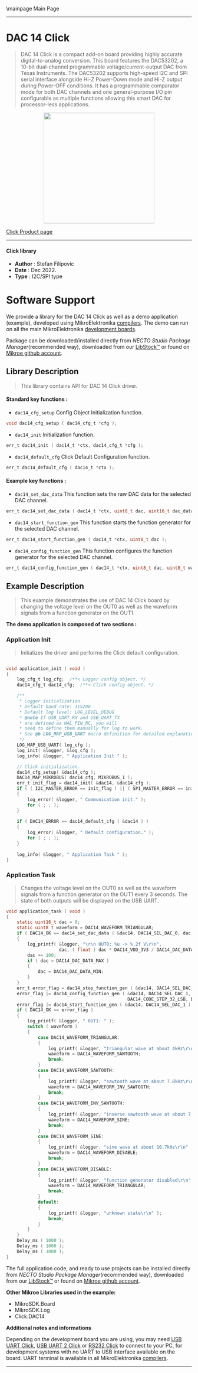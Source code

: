 \mainpage Main Page

---
# DAC 14 Click

> DAC 14 Click is a compact add-on board providing highly accurate digital-to-analog conversion. This board features the DAC53202, a 10-bit dual-channel programmable voltage/current-output DAC from Texas Instruments. The DAC53202 supports high-speed I2C and SPI serial interface alongside Hi-Z Power-Down mode and Hi-Z output during Power-OFF conditions. It has a programmable comparator mode for both DAC channels and one general-purpose I/O pin configurable as multiple functions allowing this smart DAC for processor-less applications.

<p align="center">
  <img src="https://download.mikroe.com/images/click_for_ide/dac14_click.png" height=300px>
</p>

[Click Product page](https://www.mikroe.com/dac-14-click)

---


#### Click library

- **Author**        : Stefan Filipovic
- **Date**          : Dec 2022.
- **Type**          : I2C/SPI type


# Software Support

We provide a library for the DAC 14 Click
as well as a demo application (example), developed using MikroElektronika
[compilers](https://www.mikroe.com/necto-studio).
The demo can run on all the main MikroElektronika [development boards](https://www.mikroe.com/development-boards).

Package can be downloaded/installed directly from *NECTO Studio Package Manager*(recommended way), downloaded from our [LibStock&trade;](https://libstock.mikroe.com) or found on [Mikroe github account](https://github.com/MikroElektronika/mikrosdk_click_v2/tree/master/clicks).

## Library Description

> This library contains API for DAC 14 Click driver.

#### Standard key functions :

- `dac14_cfg_setup` Config Object Initialization function.
```c
void dac14_cfg_setup ( dac14_cfg_t *cfg );
```

- `dac14_init` Initialization function.
```c
err_t dac14_init ( dac14_t *ctx, dac14_cfg_t *cfg );
```

- `dac14_default_cfg` Click Default Configuration function.
```c
err_t dac14_default_cfg ( dac14_t *ctx );
```

#### Example key functions :

- `dac14_set_dac_data` This function sets the raw DAC data for the selected DAC channel.
```c
err_t dac14_set_dac_data ( dac14_t *ctx, uint8_t dac, uint16_t dac_data );
```

- `dac14_start_function_gen` This function starts the function generator for the selected DAC channel.
```c
err_t dac14_start_function_gen ( dac14_t *ctx, uint8_t dac );
```

- `dac14_config_function_gen` This function configures the function generator for the selected DAC channel.
```c
err_t dac14_config_function_gen ( dac14_t *ctx, uint8_t dac, uint8_t waveform, uint8_t code_step, uint8_t slew_rate );
```

## Example Description

> This example demonstrates the use of DAC 14 Click board by changing the voltage level
on the OUT0 as well as the waveform signals from a function generator on the OUT1.

**The demo application is composed of two sections :**

### Application Init

> Initializes the driver and performs the Click default configuration.

```c

void application_init ( void )
{
    log_cfg_t log_cfg;  /**< Logger config object. */
    dac14_cfg_t dac14_cfg;  /**< Click config object. */

    /** 
     * Logger initialization.
     * Default baud rate: 115200
     * Default log level: LOG_LEVEL_DEBUG
     * @note If USB_UART_RX and USB_UART_TX 
     * are defined as HAL_PIN_NC, you will 
     * need to define them manually for log to work. 
     * See @b LOG_MAP_USB_UART macro definition for detailed explanation.
     */
    LOG_MAP_USB_UART( log_cfg );
    log_init( &logger, &log_cfg );
    log_info( &logger, " Application Init " );

    // Click initialization.
    dac14_cfg_setup( &dac14_cfg );
    DAC14_MAP_MIKROBUS( dac14_cfg, MIKROBUS_1 );
    err_t init_flag = dac14_init( &dac14, &dac14_cfg );
    if ( ( I2C_MASTER_ERROR == init_flag ) || ( SPI_MASTER_ERROR == init_flag ) )
    {
        log_error( &logger, " Communication init." );
        for ( ; ; );
    }
    
    if ( DAC14_ERROR == dac14_default_cfg ( &dac14 ) )
    {
        log_error( &logger, " Default configuration." );
        for ( ; ; );
    }
    
    log_info( &logger, " Application Task " );
}

```

### Application Task

> Changes the voltage level on the OUT0 as well as the waveform signals from a function
generator on the OUT1 every 3 seconds. The state of both outputs will be displayed on the USB UART.

```c
void application_task ( void )
{
    static uint16_t dac = 0;
    static uint8_t waveform = DAC14_WAVEFORM_TRIANGULAR;
    if ( DAC14_OK == dac14_set_dac_data ( &dac14, DAC14_SEL_DAC_0, dac ) )
    {
        log_printf( &logger, "\r\n OUT0: %u -> %.2f V\r\n", 
                    dac, ( float ) dac * DAC14_VDD_3V3 / DAC14_DAC_DATA_MAX );
        dac += 100;
        if ( dac > DAC14_DAC_DATA_MAX )
        {
            dac = DAC14_DAC_DATA_MIN;
        }
    }
    err_t error_flag = dac14_stop_function_gen ( &dac14, DAC14_SEL_DAC_1 );
    error_flag |= dac14_config_function_gen ( &dac14, DAC14_SEL_DAC_1, waveform,
                                              DAC14_CODE_STEP_32_LSB, DAC14_SLEW_RATE_4_US );
    error_flag |= dac14_start_function_gen ( &dac14, DAC14_SEL_DAC_1 );
    if ( DAC14_OK == error_flag )
    {
        log_printf( &logger, " OUT1: " );
        switch ( waveform )
        {
            case DAC14_WAVEFORM_TRIANGULAR:
            {
                log_printf( &logger, "triangular wave at about 4kHz\r\n" );
                waveform = DAC14_WAVEFORM_SAWTOOTH;
                break;
            }
            case DAC14_WAVEFORM_SAWTOOTH:
            {
                log_printf( &logger, "sawtooth wave at about 7.8kHz\r\n" );
                waveform = DAC14_WAVEFORM_INV_SAWTOOTH;
                break;
            }
            case DAC14_WAVEFORM_INV_SAWTOOTH:
            {
                log_printf( &logger, "inverse sawtooth wave at about 7.8kHz\r\n" );
                waveform = DAC14_WAVEFORM_SINE;
                break;
            }
            case DAC14_WAVEFORM_SINE:
            {
                log_printf( &logger, "sine wave at about 10.7kHz\r\n" );
                waveform = DAC14_WAVEFORM_DISABLE;
                break;
            }
            case DAC14_WAVEFORM_DISABLE:
            {
                log_printf( &logger, "function generator disabled\r\n" );
                waveform = DAC14_WAVEFORM_TRIANGULAR;
                break;
            }
            default:
            {
                log_printf( &logger, "unknown state\r\n" );
                break;
            }
        }
    }
    Delay_ms ( 1000 );
    Delay_ms ( 1000 );
    Delay_ms ( 1000 );
}
```

The full application code, and ready to use projects can be installed directly from *NECTO Studio Package Manager*(recommended way), downloaded from our [LibStock&trade;](https://libstock.mikroe.com) or found on [Mikroe github account](https://github.com/MikroElektronika/mikrosdk_click_v2/tree/master/clicks).

**Other Mikroe Libraries used in the example:**

- MikroSDK.Board
- MikroSDK.Log
- Click.DAC14

**Additional notes and informations**

Depending on the development board you are using, you may need
[USB UART Click](https://www.mikroe.com/usb-uart-click),
[USB UART 2 Click](https://www.mikroe.com/usb-uart-2-click) or
[RS232 Click](https://www.mikroe.com/rs232-click) to connect to your PC, for
development systems with no UART to USB interface available on the board. UART
terminal is available in all MikroElektronika
[compilers](https://shop.mikroe.com/compilers).

---
